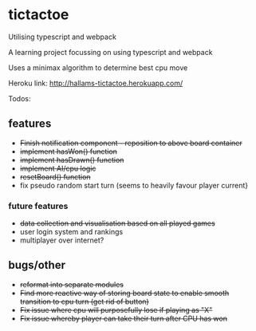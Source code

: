 # tictactoe
Utilising typescript and webpack

A learning project focussing on using typescript and webpack

Uses a minimax algorithm to determine best cpu move

Heroku link: http://hallams-tictactoe.herokuapp.com/


Todos:

## features
  - ~~Finish notification component - reposition to above board container~~
  - ~~implement hasWon() function~~
  - ~~implement hasDrawn() function~~
  - ~~implement AI/cpu logic~~
  - ~~resetBoard() function~~
  - fix pseudo random start turn (seems to heavily favour player current}
  
### future features
  - ~~data collection and visualisation based on all played games~~
  - user login system and rankings
  - multiplayer over internet?
  
## bugs/other
  - ~~reformat into separate modules~~
  - ~~Find more reactive way of storing board state to enable smooth transition to cpu turn (get rid of button)~~
  - ~~Fix issue where cpu will purposefully lose if playing as "X"~~
  - ~~Fix issue whereby player can take their turn after CPU has won~~
